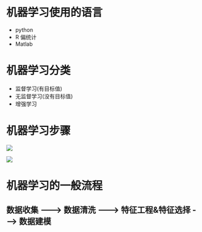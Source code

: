 # 机器学习使用的语言 #
- python
- R  偏统计
- Matlab

# 机器学习分类 #
- 监督学习(有目标值)
- 无监督学习(没有目标值)
- 增强学习


# 机器学习步骤 #

![](https://i.imgur.com/DLcDcGP.png)


![](https://i.imgur.com/B9O58sA.png)

# 机器学习的一般流程 #
## 数据收集 ---> 数据清洗 ---> 特征工程&特征选择 ---> 数据建模 ##